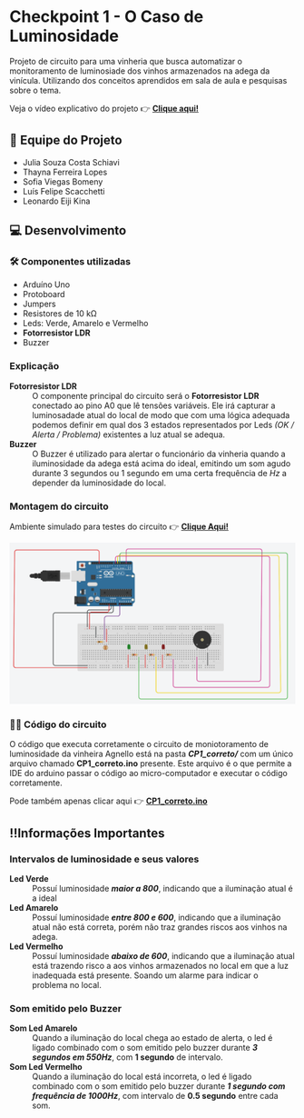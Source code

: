 # Checkpoint 1 - O Caso de Luminosidade
Projeto de circuito para uma vinheria que busca automatizar o monitoramento de luminosiade dos vinhos armazenados na adega da vinícula. Utilizando dos conceitos aprendidos em sala de aula e pesquisas sobre o tema.

Veja o vídeo explicativo do projeto 👉 **[Clique aqui!](https://youtu.be/O685vqmB2A4)**

## 👥 Equipe do Projeto
* Julia Souza Costa Schiavi 
* Thayna Ferreira Lopes 
* Sofia Viegas Bomeny 
* Luís Felipe Scacchetti 
* Leonardo Eiji Kina 

## 💻 Desenvolvimento

### 🛠️ Componentes utilizadas
* Arduíno Uno 
* Protoboard
* Jumpers
* Resistores de 10 kΩ
* Leds: Verde, Amarelo e Vermelho
* **Fotorresistor LDR**
* Buzzer 

### Explicação 
<dl>

<dt><strong>Fotorresistor LDR</strong></dt>
<dd>O componente principal do circuito será o <strong>Fotorresistor LDR</strong> conectado ao pino A0 que lê tensões variáveis. Ele irá capturar a luminosadade atual do local de modo que com uma lógica adequada podemos definir em qual dos 3 estados representados por Leds <em>(OK / Alerta / Problema)</em> existentes a luz atual se adequa.</dd>

<dt><strong> Buzzer </strong></dt>
<dd> O Buzzer é utilizado para alertar o funcionário da vinheria quando a iluminosidade da adega está acima do ideal, emitindo um som agudo durante 3 segundos ou 1 segundo em uma certa frequência de <em>Hz</em> a depender da luminosidade do local. </dd>

</dl>


### Montagem do circuito
Ambiente simulado para testes do circuito 👉 **[Clique Aqui!](https://www.tinkercad.com/things/f50hGzP5thd/editel?sharecode=tgZ8qZTpCSmsnTTNP5ABrLJkDg0fndhvUkt0YviL7DE)**

![Circuito montado em simulação](image.png)

### 👩‍💻 Código do circuito
O código que executa corretamente o circuito de moniotoramento de luminosidade da vinheira Agnello está na pasta ***CP1_correto/*** com um único arquivo chamado **CP1_correto.ino** presente. Este arquivo é o que permite a IDE do arduino passar o código ao micro-computador e executar o código corretamente.

Pode também apenas clicar aqui 👉 **[CP1_correto.ino](https://github.com/user-mind/projetos-edgecomputing/blob/main/CP1_correto/CP1_correto.ino)**

## ‼️Informações Importantes

### Intervalos de luminosidade e seus valores
<dl>

<dt><strong>Led Verde</strong></dt>
<dd>Possuí luminosidade <strong><em>maior a 800</em></strong>, indicando que a iluminação atual é a ideal<dd>

<dt><strong>Led Amarelo</strong></dt>
<dd>Possuí luminosidade <strong><em>entre 800 e 600</em></strong>, indicando que a iluminação atual não está correta, porém não traz grandes riscos aos vinhos na adega.<dd>

<dt><strong>Led Vermelho</strong></dt>
<dd>Possuí luminosidade <strong><em>abaixo de 600</em></strong>, indicando que a iluminação atual está trazendo risco a aos vinhos armazenados no local em que a luz inadequada está presente. Soando um alarme para indicar o problema no local.<dd>

</dl>

### Som emitido pelo Buzzer
<dl>

<dt><strong>Som Led Amarelo</strong></dt>
<dd>Quando a iluminação do local chega ao estado de alerta, o led é ligado combinado com o som emitido pelo buzzer durante <strong><em>3 segundos em 550Hz</em></strong>, com <strong>1 segundo</strong> de intervalo.</dd>

<dt><strong>Som Led Vermelho</strong></dt>
<dd>Quando a iluminação do local está incorreta, o led é ligado combinado com o som emitido pelo buzzer durante <strong><em>1 segundo com frequência de 1000Hz</em></strong>, com intervalo de <strong>0.5 segundo</strong> entre cada som.</dd>

</dl>
